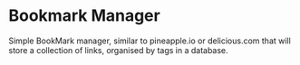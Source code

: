 Bookmark Manager
=================

Simple BookMark manager, similar to pineapple.io or delicious.com that will store a collection of links, organised by tags in a database.
